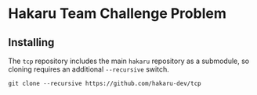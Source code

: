 # Hakaru Team Challenge Problem

## Installing

The `tcp` repository includes the main `hakaru` repository as a submodule, so cloning requires an additional `--recursive` switch.

```
git clone --recursive https://github.com/hakaru-dev/tcp
```
